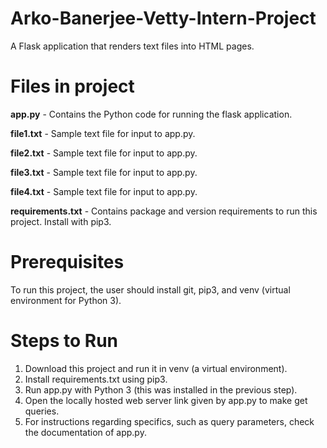 # Arko-Banerjee-Vetty-Intern-Project
A Flask application that renders text files into HTML pages.

# Files in project
<b>app.py</b> - Contains the Python code for running the flask application.

<b>file1.txt</b> - Sample text file for input to app.py.

<b>file2.txt</b> - Sample text file for input to app.py.

<b>file3.txt</b> - Sample text file for input to app.py.

<b>file4.txt</b> - Sample text file for input to app.py.

<b>requirements.txt</b> - Contains package and version requirements to run this project. Install with pip3.

# Prerequisites

To run this project, the user should install git, pip3, and venv (virtual environment for Python 3).

# Steps to Run
1. Download this project and run it in venv (a virtual environment).
2. Install requirements.txt using pip3.
3. Run app.py with Python 3 (this was installed in the previous step).
4. Open the locally hosted web server link given by app.py to make get queries.
6. For instructions regarding specifics, such as query parameters, check the documentation of app.py.
